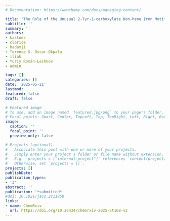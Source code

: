 ```yaml
---
# Documentation: https://wowchemy.com/docs/managing-content/

title: 'The Role of the Unusual 2-Tyr-1-carboxylate Non-heme Iron Motif in the Mechanism of N,N-Dimethylformamidase' 
subtitle: ''
summary: ''
authors:
- kastner
- clorice
- hadamji
- Terence S. Oscar-Okpala
- iliak
- Yuriy Román-Leshkov
- admin

tags: []
categories: []
date: '2025-05-21'
lastmod: 
featured: false
draft: false

# Featured image
# To use, add an image named `featured.jpg/png` to your page's folder.
# Focal points: Smart, Center, TopLeft, Top, TopRight, Left, Right, BottomLeft, Bottom, BottomRight.
image:
  caption: ''
  focal_point: ''
  preview_only: false

# Projects (optional).
#   Associate this post with one or more of your projects.
#   Simply enter your project's folder or file name without extension.
#   E.g. `projects = ["internal-project"]` references `content/project/deep-learning/index.md`.
#   Otherwise, set `projects = []`.
projects: []
publishDate: 
publication_types:
- '3'
abstract: ''
publication: '*submitted*'
#doi: 10.1021/jacs.2c11858
links:
- name: ChemRxiv
  url: https://doi.org/10.26434/chemrxiv-2025-5t168-v2
---
```


